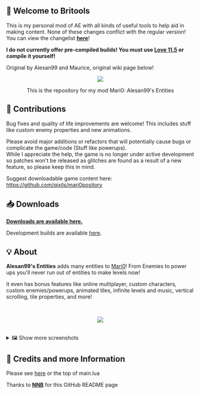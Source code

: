 ## 🔧 Welcome to Britools

This is my personal mod of AE with all kinds of useful tools to help aid in making content. None of these changes conflict with the regular version!
You can view the changelist [**here**](https://github.com/greatbritdan/mari0_ae/blob/britools/britools/changelog.txt)!

**I do not currently offer pre-compiled builds! You must use [Love 11.5](https://love2d.org/) or compile it yourself!**

Original by Alesan99 and Maurice, original wiki page below!

<p align="center"><img src="https://i.imgur.com/U5xzR1h.png"></p>
<p align="center">This is the repository for my mod Mari0: Alesan99's Entities</p>

## 👷 Contributions

Bug fixes and quality of life improvements are welcome!
This includes stuff like custom enemy properties and new animations.

Please avoid major additions or refactors that will potentially cause bugs or complicate the game/code (Stuff like powerups).  
While I appreciate the help, the game is no longer under active development so patches won't be released as glitches are found as a result of a new feature, so please keep this in mind.

Suggest downloadable game content here: https://github.com/qixils/mari0pository

## 📥 Downloads

[**Downloads are available here.**](https://forum.stabyourself.net/viewtopic.php?f=13&t=3636)

Development builds are available [here](https://github.com/alesan99/mari0_ae/actions).

## 💡 About

**Alesan99's Entities** adds many entities to [Mari0](https://stabyourself.net/mari0)! From Enemies to power ups you'll never run out of entities to make levels now!

It even has bonus features like online multiplayer, custom characters, custom enemies/powerups, animated tiles, infinite levels and music, vertical scrolling, tile properties, and more!

<br>

<p align="center"><img src="https://i.imgur.com/th4xsMi.png"></p>

<br>

<details>
  <summary>🖼️ Show more screenshots</summary>

  <blockquote>
  <p align="center"><img src="https://i.imgur.com/fS2o7pc.png"></p>
  <p align="center"><img src="https://i.imgur.com/67uPzZZ.png"></p>
  <p align="center"><img src="https://i.imgur.com/VhvWBcj.png"></p>
  <p align="center"><img src="https://i.imgur.com/tdDfhkR.png"></p>
  <p align="center"><img src="https://i.imgur.com/CPQN00C.png"></p>
  <p align="center"><img src="https://i.imgur.com/04htj0O.png"></p>
  <p align="center"><img src="https://i.imgur.com/cnW3Vob.png"></p>
  <p align="center"><img src="https://i.imgur.com/016vjP0.png"></p>
  <p align="center"><img src="https://i.imgur.com/E8mXQFj.png"></p>
  </blockquote>
</details>

## 💌 Credits and more Information

Please see [here](https://forum.stabyourself.net/viewtopic.php?f=13&t=3636)
or the top of main.lua

Thanks to [**NNB**](https://github.com/NNBnh) for this GitHub README page
